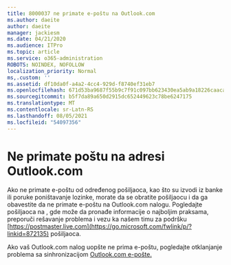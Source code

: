 ```yaml
---
title: 8000037 ne primate e-poštu na Outlook.com
ms.author: daeite
author: daeite
manager: jackiesm
ms.date: 04/21/2020
ms.audience: ITPro
ms.topic: article
ms.service: o365-administration
ROBOTS: NOINDEX, NOFOLLOW
localization_priority: Normal
ms,.custom: ''
ms.assetid: df10da0f-a4a2-4cc4-929d-f8740ef31eb7
ms.openlocfilehash: 671d53ba9687f55b9c7f91c097bb623430ea5ab9a18226caacabdc92f6b410d8
ms.sourcegitcommit: b5f7da89a650d2915dc652449623c78be6247175
ms.translationtype: MT
ms.contentlocale: sr-Latn-RS
ms.lasthandoff: 08/05/2021
ms.locfileid: "54097356"
---
```

# <a name="not-receiving-mail-in-outlookcom"></a>Ne primate poštu na adresi Outlook.com

Ako ne primate e-poštu od određenog pošiljaoca, kao što su izvodi iz banke ili poruke poništavanje lozinke, morate da se obratite pošiljaocu i da ga obavestite da ne primate e-poštu na Outlook.com nalogu. Pogledajte pošiljaoca na , gde može da pronađe informacije o najboljim praksama, preporuči rešavanje problema i vezu ka našem timu za podršku [https://postmaster.live.com](https://go.microsoft.com/fwlink/p/?linkid=872135) pošiljaoca.
  
Ako vaš Outlook.com nalog uopšte ne prima e-poštu, pogledajte otklanjanje problema sa sinhronizacijom [Outlook.com e-pošte.](https://go.microsoft.com/fwlink/p/?linkid=874363)
  

